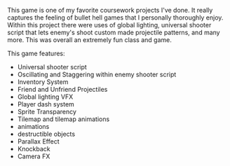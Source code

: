 

This game is one of my favorite coursework projects I've done. It really captures the feeling of bullet hell games that I personally 
thoroughly enjoy. Within this project there were uses of global lighting, universal shooter script that lets enemy's shoot custom made
projectile patterns, and many more. This was overall an extremely fun class and game.

This game features:
- Universal shooter script
- Oscillating and Staggering within enemy shooter script
- Inventory System
- Friend and Unfriend Projectiles
- Global lighting VFX
- Player dash system
- Sprite Transparency
- Tilemap and tilemap animations
- animations
- destructible objects
- Parallax Effect
- Knockback
- Camera FX
